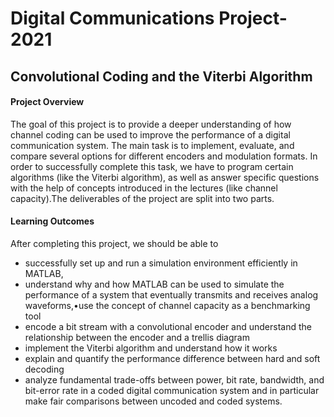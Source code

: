 # Digital Communications Project-2021

## Convolutional Coding and the Viterbi Algorithm

#### Project Overview

The goal of this project is to provide a deeper understanding of how channel coding can be used to improve the performance of a digital communication system. The main task is to implement, evaluate, and compare several options for different encoders and modulation formats. In order to successfully complete this task, we have to program certain algorithms (like the Viterbi algorithm), as well as answer specific questions with the help of concepts introduced in the lectures (like channel capacity).The deliverables of the project are split into two parts.

#### Learning Outcomes 

After completing this project, we should be able to

- successfully set up and run a simulation environment efficiently in MATLAB,
- understand why and how MATLAB can be used to simulate the performance of a system that eventually transmits and receives analog waveforms,•use the concept of channel capacity as a benchmarking tool 
- encode a bit stream with a convolutional encoder and understand the relationship between the encoder and a trellis diagram
- implement the Viterbi algorithm and understand how it works
- explain and quantify the performance difference between hard and soft decoding
- analyze fundamental trade-offs between power, bit rate, bandwidth, and bit-error rate in a coded digital communication system and in particular make fair comparisons between uncoded and coded systems.
